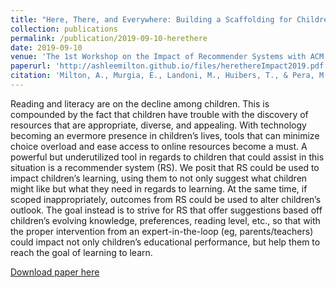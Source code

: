 ```yaml
---
title: "Here, There, and Everywhere: Building a Scaffolding for Children’s Learning Through Recommendations"
collection: publications
permalink: /publication/2019-09-10-herethere
date: 2019-09-10
venue: 'The 1st Workshop on the Impact of Recommender Systems with ACM RecSys 2019'
paperurl: 'http://ashleemilton.github.io/files/herethereImpact2019.pdf'
citation: 'Milton, A., Murgia, E., Landoni, M., Huibers, T., & Pera, M. S. (2019). &quot; Here, There, and Everywhere: Building a Scaffolding for Children’s Learning Through Recommendations &quot; <i>Proceddings of the 1st Workshop on the Impact of Recommender Systems with ACM RecSys 2019</i>.'
---
```

Reading and literacy are on the decline among children. This is compounded by the fact that children have trouble with the discovery of resources that are appropriate, diverse, and appealing. With technology becoming an evermore presence in children’s lives, tools that can minimize choice overload and ease access to online resources become a must. A powerful but underutilized tool in regards to children that could assist in this situation is a recommender system (RS). We posit that RS could be used to impact children’s learning, using them to not only suggest what children might like but what they need in regards to learning. At the same time, if scoped inappropriately, outcomes from RS could be used to alter children’s outlook. The goal instead is to strive for RS that offer suggestions based off children’s evolving knowledge, preferences, reading level, etc., so that with the proper intervention from an expert-in-the-loop (eg, parents/teachers) could impact not only children’s educational performance, but help them to reach the goal of learning to learn.

[Download paper here](http://ashleemilton.github.io/files/herethereImapact2019.pdf)